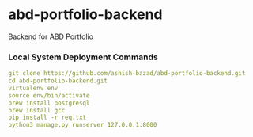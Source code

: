 # abd-portfolio-backend
Backend for ABD Portfolio

### Local System Deployment Commands
```yaml
git clone https://github.com/ashish-bazad/abd-portfolio-backend.git
cd abd-portfolio-backend.git
virtualenv env
source env/bin/activate
brew install postgresql
brew install gcc
pip install -r req.txt
python3 manage.py runserver 127.0.0.1:8000
```